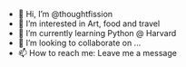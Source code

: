 - 👋 Hi, I’m @thoughtfission
- 👀 I’m interested in Art, food and travel
- 🌱 I’m currently learning Python @ Harvard
- 💞️ I’m looking to collaborate on ...
- 📫 How to reach me: Leave me a message

<!---
thoughtfission/thoughtfission is a ✨ special ✨ repository because its `README.md` (this file) appears on your GitHub profile.
You can click the Preview link to take a look at your changes.
--->
